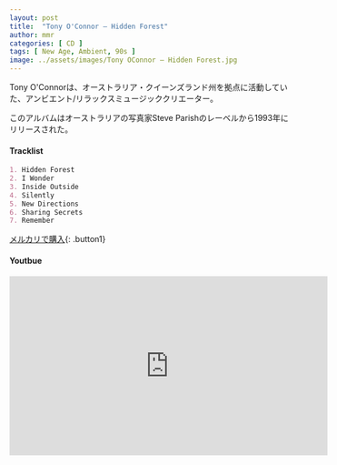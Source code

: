 ```yaml
---
layout: post
title:  "Tony O'Connor – Hidden Forest"
author: mmr
categories: [ CD ]
tags: [ New Age, Ambient, 90s ]
image: ../assets/images/Tony OConnor – Hidden Forest.jpg
---
```


Tony O'Connorは、オーストラリア・クイーンズランド州を拠点に活動していた、アンビエント/リラックスミュージッククリエーター。

このアルバムはオーストラリアの写真家Steve Parishのレーベルから1993年にリリースされた。

#### Tracklist
```md
1. Hidden Forest
2. I Wonder
3. Inside Outside
4. Silently
5. New Directions
6. Sharing Secrets
7. Remember
```

[メルカリで購入](https://jp.mercari.com/item/m61126062656?afid=6142608987){: .button1}

#### Youtbue
<iframe width="560" height="315" src="https://www.youtube.com/embed/-Tq39jtlLaA?si=yAIQV7OGq8p-tKPN" title="YouTube video player" frameborder="0" allow="accelerometer; autoplay; clipboard-write; encrypted-media; gyroscope; picture-in-picture; web-share" referrerpolicy="strict-origin-when-cross-origin" allowfullscreen></iframe>